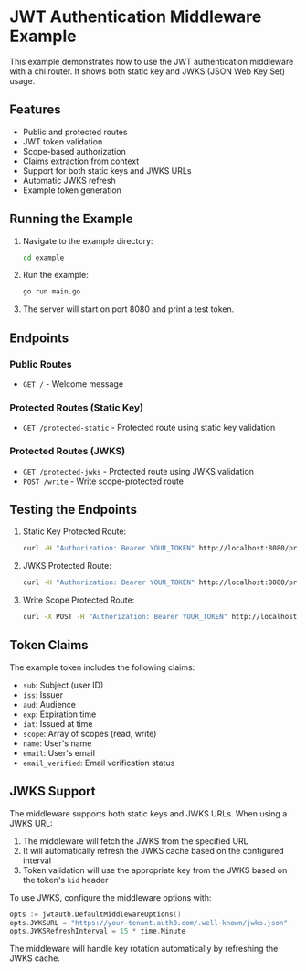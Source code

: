 <!--
Copyright © 2025 OpenCHAMI a Series of LF Projects, LLC

SPDX-License-Identifier: MIT
-->

# JWT Authentication Middleware Example

This example demonstrates how to use the JWT authentication middleware with a chi router. It shows both static key and JWKS (JSON Web Key Set) usage.

## Features

- Public and protected routes
- JWT token validation
- Scope-based authorization
- Claims extraction from context
- Support for both static keys and JWKS URLs
- Automatic JWKS refresh
- Example token generation

## Running the Example

1. Navigate to the example directory:
   ```bash
   cd example
   ```

2. Run the example:
   ```bash
   go run main.go
   ```

3. The server will start on port 8080 and print a test token.

## Endpoints

### Public Routes
- `GET /` - Welcome message

### Protected Routes (Static Key)
- `GET /protected-static` - Protected route using static key validation

### Protected Routes (JWKS)
- `GET /protected-jwks` - Protected route using JWKS validation
- `POST /write` - Write scope-protected route

## Testing the Endpoints

1. Static Key Protected Route:
   ```bash
   curl -H "Authorization: Bearer YOUR_TOKEN" http://localhost:8080/protected-static
   ```

2. JWKS Protected Route:
   ```bash
   curl -H "Authorization: Bearer YOUR_TOKEN" http://localhost:8080/protected-jwks
   ```

3. Write Scope Protected Route:
   ```bash
   curl -X POST -H "Authorization: Bearer YOUR_TOKEN" http://localhost:8080/write
   ```

## Token Claims

The example token includes the following claims:
- `sub`: Subject (user ID)
- `iss`: Issuer
- `aud`: Audience
- `exp`: Expiration time
- `iat`: Issued at time
- `scope`: Array of scopes (read, write)
- `name`: User's name
- `email`: User's email
- `email_verified`: Email verification status

## JWKS Support

The middleware supports both static keys and JWKS URLs. When using a JWKS URL:

1. The middleware will fetch the JWKS from the specified URL
2. It will automatically refresh the JWKS cache based on the configured interval
3. Token validation will use the appropriate key from the JWKS based on the token's `kid` header

To use JWKS, configure the middleware options with:
```go
opts := jwtauth.DefaultMiddlewareOptions()
opts.JWKSURL = "https://your-tenant.auth0.com/.well-known/jwks.json"
opts.JWKSRefreshInterval = 15 * time.Minute
```

The middleware will handle key rotation automatically by refreshing the JWKS cache. 